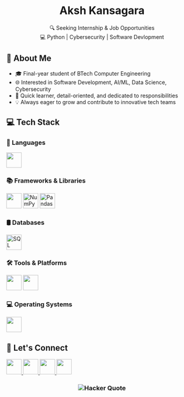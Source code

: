 <h1 align="center">Aksh Kansagara </h1>

<p align="center">
  🔍 Seeking Internship & Job Opportunities <br/>
  💻 Python | Cybersecurity | Software Devlopment
</p>


## 🧠 About Me

- 🎓 Final-year student of BTech Computer Engineering  
- 🌐 Interested in Software Development, AI/ML, Data Science, Cybersecurity  
- 🧩 Quick learner, detail-oriented, and dedicated to responsibilities  
- 💡 Always eager to grow and contribute to innovative tech teams  


## 💻 Tech Stack

### 🧠 Languages
<p>
  <img src="https://skillicons.dev/icons?i=python,c,cpp,java,html,css&theme=light" height="40" />
</p>

### 📚 Frameworks & Libraries
<p>
  <img src="https://skillicons.dev/icons?i=bootstrap&theme=light" height="40" />
  <img src="https://cdn.jsdelivr.net/gh/devicons/devicon/icons/numpy/numpy-original.svg" height="40" alt="NumPy" />
  <img src="https://cdn.jsdelivr.net/gh/devicons/devicon/icons/pandas/pandas-original.svg" height="40" alt="Pandas" />
</p>

### 🛢️ Databases
<p>
  <img src="https://cdn.jsdelivr.net/gh/devicons/devicon/icons/mysql/mysql-original.svg" height="40" alt="SQL" />
</p>

### 🛠️ Tools & Platforms
<p>
  <img src="https://skillicons.dev/icons?i=androidstudio,vscode,git,github&theme=light" height="40" />
  <img src="https://skillicons.dev/icons?i=googlecloud&theme=light" height="40" />
</p>

### 💻 Operating Systems
<p>
  <img src="https://skillicons.dev/icons?i=linux,windows,kali&theme=light" height="40" />
</p>

## 🤝 Let's Connect
<p>
  <a href="mailto:kansagaraaksh@gmail.com">
    <img src="https://skillicons.dev/icons?i=gmail&theme=light" height="40" />
  </a>
  <a href="https://linkedin.com/in/akshkansagara">
    <img src="https://skillicons.dev/icons?i=linkedin&theme=light" height="40" />
  </a>
  <a href="https://github.com/akshkansagara">
    <img src="https://skillicons.dev/icons?i=github&theme=light" height="40" />
  </a>
  <a href="https://discordapp.com/users/akshkansagara">
    <img src="https://skillicons.dev/icons?i=discord&theme=light" height="40" />
  </a>
</p>

<h3 align="center">
  <img src="https://readme-typing-svg.demolab.com?font=Fira+Code&size=20&pause=1200&color=00FF00&center=true&vCenter=true&width=750&lines=01000001+01001011+01110011+01101000+00110100+00110111;Code+like+a+dev.+Think+like+a+hacker." alt="Hacker Quote"/>
</h3>



